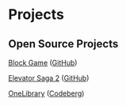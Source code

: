 # Projects

## Open Source Projects

[Block Game](https://tdurtschi.github.io/block-game/) ([GitHub](https://github.com/tdurtschi/block-game))

[Elevator Saga 2](https://tdurtschi.github.io/elevator-saga-2/) ([GitHub](https://github.com/tdurtschi/elevator-saga-2))

[OneLibrary](https://onelibrary.cc) ([Codeberg](https://codeberg.org/tdurtschi/one-library))